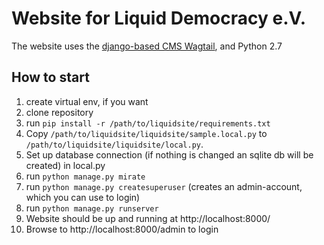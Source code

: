 # Website for Liquid Democracy e.V.

The website uses the [django-based CMS Wagtail](https://wagtail.io/), and Python 2.7

## How to start

1. create virtual env, if you want
2. clone repository
3. run `pip install -r /path/to/liquidsite/requirements.txt`
4. Copy `/path/to/liquidsite/liquidsite/sample.local.py` to `/path/to/liquidsite/liquidsite/local.py`.
5. Set up database connection (if nothing is changed an sqlite db will be created) in local.py
6. run `python manage.py mirate`
7. run `python manage.py createsuperuser` (creates an admin-account, which you can use to login)
8. run `python manage.py runserver` 
9. Website should be up and running at http://localhost:8000/
10. Browse to  http://localhost:8000/admin to login

